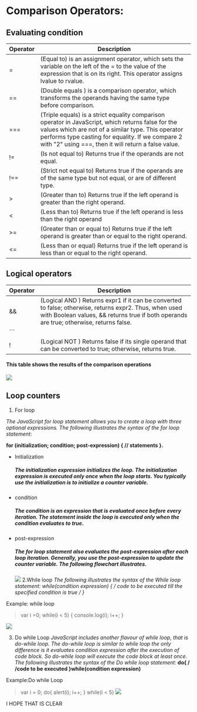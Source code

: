 
# Comparison Operators:



## Evaluating condition 

| Operator    |            Description        |
| ----------|------------------------------|
|  =         | (Equal to) is an assignment operator, which sets the variable on the left of the = to the value of the expression that is on its right. This operator assigns lvalue to rvalue.          |
|  ==       | (Double equals ) is a comparison operator, which transforms the operands having the same type before comparison.      |
|  ===      | (Triple equals) is a strict equality comparison operator in JavaScript, which returns false for the values which are not of a similar type. This operator performs type casting for equality. If we compare 2 with "2" using ===, then it will return a false value.         |
|  !=       | (Is not equal to) Returns true if the operands are not equal.        |
|  !==      | (Strict not equal to) Returns true if the operands are of the same type but not equal, or are of different type.         |
|  >        | (Greater than to) Returns true if the left operand is greater than the right operand.       |
|  <        |(Less than to) Returns true if the left operand is less than the right operand    |
|  >=       | (Greater than or equal to) Returns true if the left operand is greater than or equal to the right operand.       |
|  <=       | (Less than or equal) Returns true if the left operand is less than or equal to the right operand.      |

## Logical operators 

| Operator  |            Description        |
| ----------|------------------------------|
|  &&       | (Logical AND ) Returns expr1 if it can be converted to false; otherwise, returns expr2. Thus, when used with Boolean values, && returns true if both operands are true; otherwise, returns false.      |
|```|| ``` | (Logical OR ) Returns expr1 if it can be converted to true; otherwise, returns expr2. Thus, when used with Boolean values, returns true if either operand is true; if both are false, returns false.     |
|  !        | (Logical NOT )  Returns false if its single operand that can be converted to true; otherwise, returns true.    |

#### This table shows the results of the comparison operations
![](https://miro.medium.com/max/960/1*YKB4AzklPRAbvYtDkZEkYQ.png)


 
 ## Loop counters

1. For loop

 *The JavaScript for loop statement allows you to create a loop with three optional expressions.* 
 _The following illustrates the syntax of the for loop statement:_

  **for (initialization; condition; post-expression)
    {
    // statements
    }.**


* Initialization 

  ##### The initialization expression initializes the loop. The initialization expression is executed only once when the loop starts. You typically use the initialization is to initialize a counter variable.

* condition
  ##### The condition is an expression that is evaluated once before every iteration. The statement inside the loop is executed only when the condition evaluates to true.

* post-expression

  ##### The for loop statement also evaluates the post-expression after each loop iteration. Generally, you use the post-expression to update the counter variable. The following flowchart illustrates.

  ![](https://beginnersbook.com/wp-content/uploads/2017/08/for_loop_cpp.jpg)
2.While loop
_The following illustrates the syntax of the While loop statement:_
**while(condition expression)
{
    /* code to be executed 
    till the specified condition is true */
}**

Example: while loop
   >var i =0;
   while(i < 5)
   {
      console.log(i);
     i++;
     }




![](https://upload.wikimedia.org/wikipedia/commons/thumb/4/43/While-loop-diagram.svg/220px-While-loop-diagram.svg.png)


3. Do while Loop
_JavaScript includes another flavour of while loop, that is do-while loop. The do-while loop is similar to while loop the only difference is it evaluates condition expression after the execution of code block. So do-while loop will execute the code block at least once._
_The following illustrates the syntax of the Do while loop statement:_
 **do{
 / /code to be executed
}while(condition expression)**

Example:Do while Loop
>var i = 0;
do{
        alert(i);
    i++;
} while(i < 5)
![](https://beginnersbook.com/wp-content/uploads/2017/09/do-while_C.jpg)

I HOPE THAT IS CLEAR 

